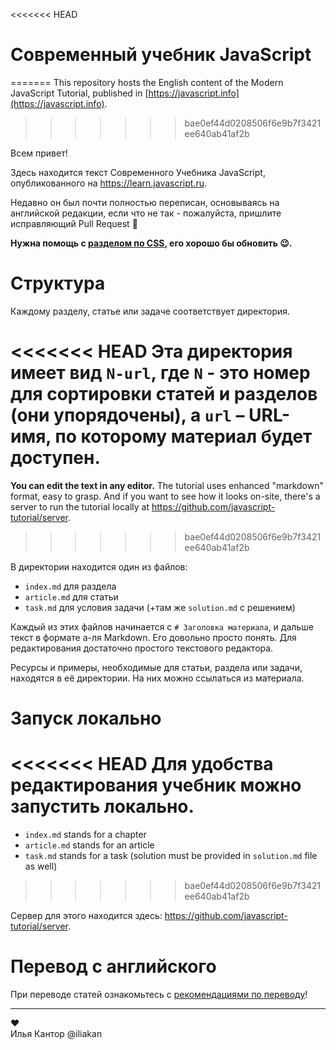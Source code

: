 
<<<<<<< HEAD
# Современный учебник JavaScript
=======
This repository hosts the English content of the Modern JavaScript Tutorial, published in [https://javascript.info](https://javascript.info).
>>>>>>> bae0ef44d0208506f6e9b7f3421ee640ab41af2b

Всем привет!

Здесь находится текст Современного Учебника JavaScript, опубликованного на https://learn.javascript.ru.

Недавно он был почти полностью переписан, основываясь на английской редакции, если что не так - пожалуйста, пришлите исправляющий Pull Request 👏

**Нужна помощь с [разделом по CSS](http://learn.javascript.ru/css-for-js), его хорошо бы обновить 😉.**

# Структура

Каждому разделу, статье или задаче соответствует директория.

<<<<<<< HEAD
Эта директория имеет вид `N-url`, где `N` - это номер для сортировки статей и разделов (они упорядочены), а `url` – URL-имя, по которому материал будет доступен.
=======
**You can edit the text in any editor.** The tutorial uses enhanced "markdown" format, easy to grasp. And if you want to see how it looks on-site, there's a server to run the tutorial locally at <https://github.com/javascript-tutorial/server>.
>>>>>>> bae0ef44d0208506f6e9b7f3421ee640ab41af2b

В директории находится один из файлов:

  - `index.md` для раздела
  - `article.md` для статьи
  - `task.md` для условия задачи (+там же `solution.md` с решением)

Каждый из этих файлов начинается с `# Заголовка материала`, и дальше текст в формате а-ля Markdown. Его довольно просто понять. Для редактирования достаточно простого текстового редактора.

Ресурсы и примеры, необходимые для статьи, раздела или задачи, находятся в её директории. На них можно ссылаться из материала.

# Запуск локально

<<<<<<< HEAD
Для удобства редактирования учебник можно запустить локально.
=======
  - `index.md` stands for a chapter
  - `article.md` stands for an article
  - `task.md` stands for a task (solution must be provided in `solution.md` file as well)
>>>>>>> bae0ef44d0208506f6e9b7f3421ee640ab41af2b

Сервер для этого находится здесь: <https://github.com/javascript-tutorial/server>. 

# Перевод с английского

При переводе статей ознакомьтесь с [рекомендациями по переводу](https://github.com/javascript-tutorial/ru.javascript.info/blob/master/TRANSLATION.md)!

---  
♥  
Илья Кантор @iliakan

